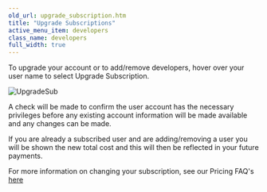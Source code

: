 ```yaml
---
old_url: upgrade_subscription.htm
title: "Upgrade Subscriptions"
active_menu_item: developers
class_name: developers
full_width: true
---
```



To upgrade your account or to add/remove developers, hover over your user name to select Upgrade Subscription.

![UpgradeSub](/img/docs/upgradesub.png)

A check will be made to confirm the user account has the necessary privileges before any existing account information will be made available and any changes can be made.

If you are already a subscribed user and are adding/removing a user you will be shown the new total cost and this will then be reflected in your future payments.

For more information on changing your subscription, see our Pricing FAQ's [here](/legal/faqs/#MonthlyToAnnual)


